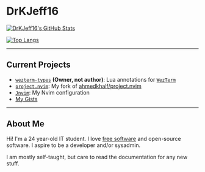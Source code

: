 # DrKJeff16

[![DrKJeff16's GitHub Stats](https://github-readme-stats.vercel.app/api?username=DrKJeff16&show_icons=true&hide=stars&show=reviews,prs_merged,prs_merged_percentage&theme=tokyonight)](https://github.com/DrKJeff16)

[![Top Langs](https://github-readme-stats.vercel.app/api/top-langs/?username=DrKJeff16&hide=html&show_icons=true&theme=tokyonight)](https://github.com/DrKJeff16)

---

## Current Projects

- [`wezterm-types`](https://github.com/DrKJeff16/wezterm-types) **(Owner, not author)**: Lua annotations for [`WezTerm`](https://github.com/wezterm/wezterm)
- [`project.nvim`](https://github.com/DrKJeff16/project.nvim): My fork of [ahmedkhalf/project.nvim](https://github.com/ahmedkhalf/project.nvim)
- [`Jnvim`](https://github.com/DrKJeff16/Jnvim): My Nvim configuration
- [My Gists](https://gist.github.com/DrKJeff16)

---

## About Me

Hi! I'm a 24 year-old IT student. I love [free software](https://fsf.org) and open-source software.
I aspire to be a developer and/or sysadmin.

I am mostly self-taught, but care to read the documentation for any new stuff.
